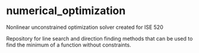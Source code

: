 # numerical_optimization
Nonlinear unconstrained optimization solver created for ISE 520

Repository for line search and direction finding methods that can be used to find the minimum of a function without constraints.

